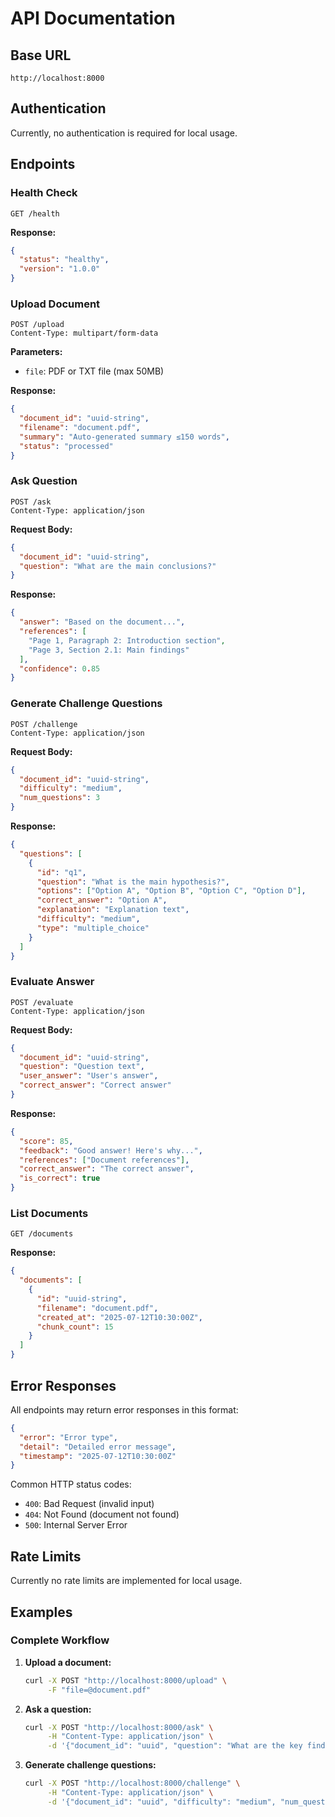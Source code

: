 # API Documentation

## Base URL
```
http://localhost:8000
```

## Authentication
Currently, no authentication is required for local usage.

## Endpoints

### Health Check
```http
GET /health
```

**Response:**
```json
{
  "status": "healthy",
  "version": "1.0.0"
}
```

### Upload Document
```http
POST /upload
Content-Type: multipart/form-data
```

**Parameters:**
- `file`: PDF or TXT file (max 50MB)

**Response:**
```json
{
  "document_id": "uuid-string",
  "filename": "document.pdf",
  "summary": "Auto-generated summary ≤150 words",
  "status": "processed"
}
```

### Ask Question
```http
POST /ask
Content-Type: application/json
```

**Request Body:**
```json
{
  "document_id": "uuid-string",
  "question": "What are the main conclusions?"
}
```

**Response:**
```json
{
  "answer": "Based on the document...",
  "references": [
    "Page 1, Paragraph 2: Introduction section",
    "Page 3, Section 2.1: Main findings"
  ],
  "confidence": 0.85
}
```

### Generate Challenge Questions
```http
POST /challenge
Content-Type: application/json
```

**Request Body:**
```json
{
  "document_id": "uuid-string",
  "difficulty": "medium",
  "num_questions": 3
}
```

**Response:**
```json
{
  "questions": [
    {
      "id": "q1",
      "question": "What is the main hypothesis?",
      "options": ["Option A", "Option B", "Option C", "Option D"],
      "correct_answer": "Option A",
      "explanation": "Explanation text",
      "difficulty": "medium",
      "type": "multiple_choice"
    }
  ]
}
```

### Evaluate Answer
```http
POST /evaluate
Content-Type: application/json
```

**Request Body:**
```json
{
  "document_id": "uuid-string",
  "question": "Question text",
  "user_answer": "User's answer",
  "correct_answer": "Correct answer"
}
```

**Response:**
```json
{
  "score": 85,
  "feedback": "Good answer! Here's why...",
  "references": ["Document references"],
  "correct_answer": "The correct answer",
  "is_correct": true
}
```

### List Documents
```http
GET /documents
```

**Response:**
```json
{
  "documents": [
    {
      "id": "uuid-string",
      "filename": "document.pdf",
      "created_at": "2025-07-12T10:30:00Z",
      "chunk_count": 15
    }
  ]
}
```

## Error Responses

All endpoints may return error responses in this format:

```json
{
  "error": "Error type",
  "detail": "Detailed error message",
  "timestamp": "2025-07-12T10:30:00Z"
}
```

Common HTTP status codes:
- `400`: Bad Request (invalid input)
- `404`: Not Found (document not found)
- `500`: Internal Server Error

## Rate Limits

Currently no rate limits are implemented for local usage.

## Examples

### Complete Workflow

1. **Upload a document:**
   ```bash
   curl -X POST "http://localhost:8000/upload" \
        -F "file=@document.pdf"
   ```

2. **Ask a question:**
   ```bash
   curl -X POST "http://localhost:8000/ask" \
        -H "Content-Type: application/json" \
        -d '{"document_id": "uuid", "question": "What are the key findings?"}'
   ```

3. **Generate challenge questions:**
   ```bash
   curl -X POST "http://localhost:8000/challenge" \
        -H "Content-Type: application/json" \
        -d '{"document_id": "uuid", "difficulty": "medium", "num_questions": 3}'
   ```
